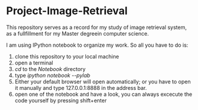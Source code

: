 Project-Image-Retrieval
=======================
This repository serves as a record for my study of image retrieval system, as a fullfillment for my Master degreein computer science.

I am using IPython notebook to organize my work. So all you have to do is:
1. clone this repository to your local machine
2. open a terminal
3. *cd* to the *Notebook* directory  
4. type *ipython notebook --pylab*
5. Either your default browser will open automatically; or you have to open it manually and type 127.0.0.1:8888 in the address bar.
6. open one of the notebook and have a look, you can always excecute the code yourself by pressing shift+enter 
